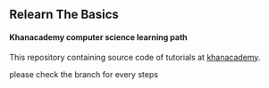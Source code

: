 ## Relearn The Basics

#### Khanacademy computer science learning path

This repository containing source code of tutorials at <a href="https://www.khanacademy.org/computing/computer-science">khanacademy</a>. 

please check the branch for every steps